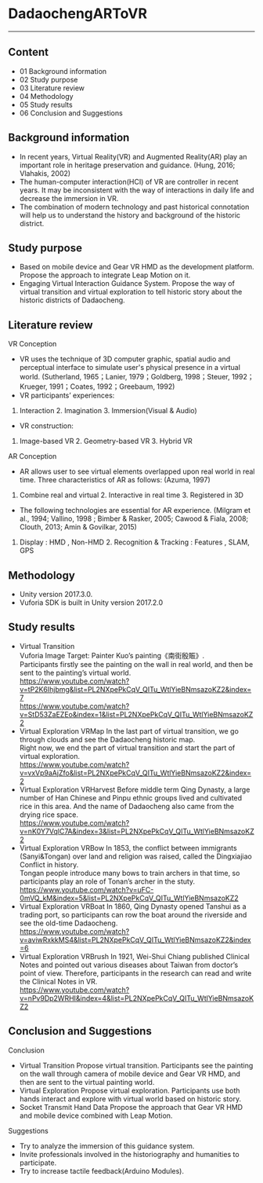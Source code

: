 # DadaochengARToVR
****
## Content
* 01 Background information
* 02 Study purpose
* 03 Literature review
* 04 Methodology
* 05 Study results
* 06 Conclusion and Suggestions


## Background information
* In recent years, Virtual Reality(VR) and Augmented Reality(AR) play an important role in heritage preservation and guidance. (Hung, 2016; Vlahakis, 2002)  
* The human-computer interaction(HCI) of  VR are controller in recent years. It may be inconsistent with the way of interactions in daily life and decrease the immersion in VR.   
* The combination of modern technology and past historical connotation will help us to understand the history and background of the historic district.

## Study purpose
* Based on mobile device and Gear VR HMD as the development platform. Propose the approach to integrate Leap Motion on it.  
* Engaging Virtual Interaction Guidance System. Propose the way of virtual transition and virtual exploration to tell historic story about the historic districts of Dadaocheng.

## Literature review
VR Conception
* VR uses the technique of 3D computer graphic, spatial audio and perceptual interface to simulate user's physical presence in a virtual world. (Sutherland, 1965；Lanier, 1979；Goldberg, 1998；Steuer, 1992；Krueger, 1991；Coates, 1992；Greebaum, 1992)
* VR participants’ experiences: 
 1. Interaction 2. Imagination 3. Immersion(Visual & Audio)
* VR construction:
 1. Image-based VR  2. Geometry-based VR  3. Hybrid VR 

AR Conception
* AR allows user to see virtual elements overlapped upon real world in real time. Three characteristics of AR as follows:  (Azuma, 1997)
1. Combine real and virtual  2. Interactive in real time  3. Registered in 3D
* The following technologies are essential for AR experience. (Milgram et al., 1994; Vallino, 1998 ; Bimber & Rasker, 2005; Cawood & Fiala, 2008; Clouth, 2013; Amin & Govilkar, 2015)
1. Display : HMD , Non-HMD  2. Recognition & Tracking : Features , SLAM, GPS

## Methodology
* Unity version 2017.3.0.
* Vuforia SDK is built in Unity version 2017.2.0

## Study results
* Virtual Transition  
Vuforia Image Target: Painter Kuo’s painting《南街殷賑》.  
Participants firstly see the painting on the wall in real world, and then be sent to the painting’s virtual world.  
https://www.youtube.com/watch?v=tP2K6Ihjbmg&list=PL2NXpePkCqV_QITu_WtlYieBNmsazoKZ2&index=7  
https://www.youtube.com/watch?v=StD53ZaEZEo&index=1&list=PL2NXpePkCqV_QITu_WtlYieBNmsazoKZ2  
* Virtual Exploration VRMap
In the last part of virtual transition, we go through clouds and see the Dadaocheng historic map.   
Right now, we end the part of virtual transition and start the part of virtual exploration.  
https://www.youtube.com/watch?v=vxVp9aAjZfo&list=PL2NXpePkCqV_QITu_WtlYieBNmsazoKZ2&index=2  
* Virtual Exploration VRHarvest
Before middle term Qing Dynasty, a large number of Han Chinese and Pinpu ethnic groups lived and cultivated rice in this area. And the name of Dadaocheng also came from the drying rice space.  
https://www.youtube.com/watch?v=nK0Y7VqlC7A&index=3&list=PL2NXpePkCqV_QITu_WtlYieBNmsazoKZ2  
* Virtual Exploration VRBow
In 1853, the conflict between immigrants (Sanyi&Tongan) over land and religion was raised, called the Dingxiajiao Conflict in history.  
Tongan people introduce many bows to train archers in that time, so participants play an role of Tonan’s archer in the stuty.  
https://www.youtube.com/watch?v=uFC-0mVQ_kM&index=5&list=PL2NXpePkCqV_QITu_WtlYieBNmsazoKZ2  
* Virtual Exploration VRBoat
In 1860, Qing Dynasty opened Tanshui as a trading port, so participants can row the boat around the riverside and  see the old-time Dadaocheng.  
https://www.youtube.com/watch?v=aviwRxkkMS4&list=PL2NXpePkCqV_QITu_WtlYieBNmsazoKZ2&index=6  
* Virtual Exploration VRBrush
In 1921, Wei-Shui Chiang published Clinical Notes and pointed out various diseases about Taiwan from doctor’s point of view. Therefore, participants in the research can read and write the Clinical Notes in VR.  
https://www.youtube.com/watch?v=nPv9Dp2WRHI&index=4&list=PL2NXpePkCqV_QITu_WtlYieBNmsazoKZ2  

## Conclusion and Suggestions
Conclusion  
* Virtual Transition
Propose virtual transition. Participants see the painting on the wall through camera of mobile device and Gear VR HMD, and then are sent to the virtual painting  world. 
* Virtual Exploration
Propose virtual exploration. Participants use both hands interact and explore with virtual world based on historic story.
* Socket Transmit Hand Data
Propose the approach that Gear VR HMD and mobile device combined with Leap Motion.  

Suggestions  
* Try to analyze the immersion of this guidance system.
* Invite professionals involved in the historiography and humanities to participate. 
* Try to increase tactile feedback(Arduino Modules).



